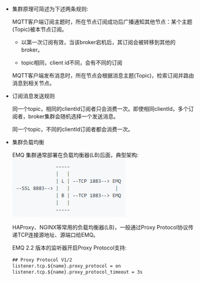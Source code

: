 - 集群原理可简述为下述两条规则:

  MQTT客户端订阅主题时，所在节点订阅成功后广播通知其他节点：某个主题(Topic)被本节点订阅。

    - 以第一次订阅有效，当该broker宕机后，其订阅会被转移到其他的broker。

    - topic相同，client id不同，会有不同的订阅

  MQTT客户端发布消息时，所在节点会根据消息主题(Topic)，检索订阅并路由消息到相关节点。

- 订阅消息发送规则

  同一个topic，相同的clientId订阅者只会消费一次。即使相同clientId，多个订阅者，broker集群会随机选择一个发送消息。

  同一个topic，不同的clientId订阅者都会消费一次。

- 集群负载均衡

  EMQ 集群通常部署在负载均衡器(LB)后面，典型架构:
  ![集群架构图](assets/emq-lb.png)

  HAProxy、NGINX等常用的负载均衡器(LB)，一般通过Proxy Protocol协议传递TCP连接源地址、源端口给EMQ。

  EMQ 2.2 版本的监听器开启Proxy Protocol支持:
  ~~~shell
  ## Proxy Protocol V1/2
  listener.tcp.${name}.proxy_protocol = on
  listener.tcp.${name}.proxy_protocol_timeout = 3s
  ~~~
